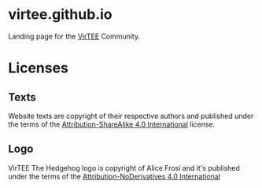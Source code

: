 # virtee.github.io

Landing page for the [VirTEE](https://virtee.io) Community.

# Licenses

## Texts

Website texts are copyright of their respective authors and published under the terms of the [Attribution-ShareAlike 4.0 International](https://creativecommons.org/licenses/by-sa/4.0/) license.

## Logo

VirTEE The Hedgehog logo is copyright of Alice Frosi and it's published under the terms of the [Attribution-NoDerivatives 4.0 International](https://creativecommons.org/licenses/by-nd/4.0/)

